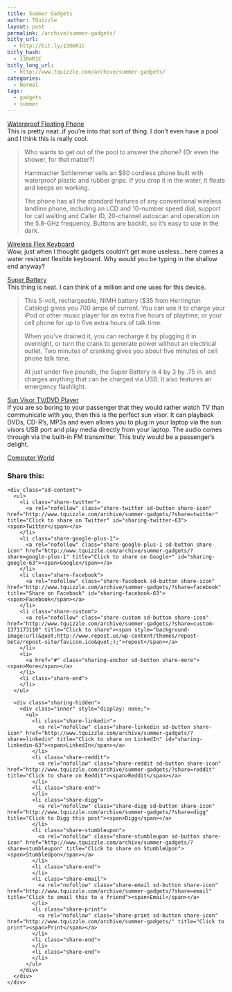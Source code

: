 ```yaml
---
title: Summer Gadgets
author: TQuizzle
layout: post
permalink: /archive/summer-gadgets/
bitly_url:
  - http://bit.ly/13OmR1C
bitly_hash:
  - 13OmR1C
bitly_long_url:
  - http://www.tquizzle.com/archive/summer-gadgets/
categories:
  - Normal
tags:
  - gadgets
  - summer
---
```

<a rel="nofollow" target="_blank" href="http://www.hammacher.com/publish/73758.asp">Waterproof Floating Phone</a>  
This is pretty neat..if you&#8217;re into that sort of thing. I don&#8217;t even have a pool and I think this is really cool.

> Who wants to get out of the pool to answer the phone? (Or even the shower, for that matter?)
> 
> Hammacher Schlemmer sells an $80 cordless phone built with waterproof plastic and rubber grips. If you drop it in the water, it floats and keeps on working.
> 
> The phone has all the standard features of any conventional wireless landline phone, including an LCD and 10-number speed dial, support for call waiting and Caller ID, 20-channel autoscan and operation on the 5.8-GHz frequency. Buttons are backlit, so it&#8217;s easy to use in the dark.

<a rel="nofollow" target="_blank" href="http://usb.brando.com.hk/prod_detail.php?prod_id=00269">Wireless Flex Keyboard</a>  
Wow, just when I thought gadgets couldn&#8217;t get more useless&#8230;here comes a water resistant flexible keyboard. Why would you be typing in the shallow end anyway?

<a rel="nofollow" target="_blank" href="http://www.herringtoncatalog.com/e951.html">Super Battery</a>  
This thing is neat. I can think of a million and one uses for this device.

> This 5-volt, rechargeable, NIMH battery ($35 from Herrington Catalog) gives you 700 amps of current. You can use it to charge your iPod or other music player for an extra five hours of playtime, or your cell phone for up to five extra hours of talk time.
> 
> When you&#8217;ve drained it, you can recharge it by plugging it in overnight, or turn the crank to generate power without an electrical outlet. Two minutes of cranking gives you about five minutes of cell phone talk time.
> 
> At just under five pounds, the Super Battery is 4 by 3 by .75 in. and charges anything that can be charged via USB. It also features an emergency flashlight.

<a rel="nofollow" target="_blank" href="http://www.gadgetuniverse.com/product_detail.asp?roi=echo3-1073273532-1166105&#038;SRC=EM070203&#038;rsource=EMAIL&#038;keywd=EM070203&#038;SKU=TV+322+W">Sun Visor TV/DVD Player</a>  
If you are so boring to your passenger that they would rather watch TV than communicate with you, then this is the perfect sun visor. It can playback DVDs, CD-R&#8217;s, MP3s and even allows you to plug in your laptop via the sun visors USB port and play media directly from your laptop. The audio comes through via the built-in FM transmitter. This truly would be a passenger&#8217;s delight.

<span class="bqcite"><a rel="nofollow" target="_blank" href="http://www.computerworld.com/action/article.do?command=viewArticleBasic&#038;taxonomyName=mobile_and_wireless&#038;articleId=9024739&#038;taxonomyId=15&#038;intsrc=kc_feat">Computer World</a></span>

<div class="sharedaddy sd-sharing-enabled">
  <div class="robots-nocontent sd-block sd-social sd-social-icon-text sd-sharing">
    <h3 class="sd-title">
      Share this:
    </h3>
    
    <div class="sd-content">
      <ul>
        <li class="share-twitter">
          <a rel="nofollow" class="share-twitter sd-button share-icon" href="http://www.tquizzle.com/archive/summer-gadgets/?share=twitter" title="Click to share on Twitter" id="sharing-twitter-63"><span>Twitter</span></a>
        </li>
        <li class="share-google-plus-1">
          <a rel="nofollow" class="share-google-plus-1 sd-button share-icon" href="http://www.tquizzle.com/archive/summer-gadgets/?share=google-plus-1" title="Click to share on Google+" id="sharing-google-63"><span>Google</span></a>
        </li>
        <li class="share-facebook">
          <a rel="nofollow" class="share-facebook sd-button share-icon" href="http://www.tquizzle.com/archive/summer-gadgets/?share=facebook" title="Share on Facebook" id="sharing-facebook-63"><span>Facebook</span></a>
        </li>
        <li class="share-custom">
          <a rel="nofollow" class="share-custom sd-button share-icon" href="http://www.tquizzle.com/archive/summer-gadgets/?share=custom-1371173110" title="Click to share"><span style="background-image:url(&quot;http://www.repost.us/wp-content/themes/repost-beta/repost-site/favicon.ico&quot;);">repost</span></a>
        </li>
        <li>
          <a href="#" class="sharing-anchor sd-button share-more"><span>More</span></a>
        </li>
        <li class="share-end">
        </li>
      </ul>
      
      <div class="sharing-hidden">
        <div class="inner" style="display: none;">
          <ul>
            <li class="share-linkedin">
              <a rel="nofollow" class="share-linkedin sd-button share-icon" href="http://www.tquizzle.com/archive/summer-gadgets/?share=linkedin" title="Click to share on LinkedIn" id="sharing-linkedin-63"><span>LinkedIn</span></a>
            </li>
            <li class="share-reddit">
              <a rel="nofollow" class="share-reddit sd-button share-icon" href="http://www.tquizzle.com/archive/summer-gadgets/?share=reddit" title="Click to share on Reddit"><span>Reddit</span></a>
            </li>
            <li class="share-end">
            </li>
            <li class="share-digg">
              <a rel="nofollow" class="share-digg sd-button share-icon" href="http://www.tquizzle.com/archive/summer-gadgets/?share=digg" title="Click to Digg this post"><span>Digg</span></a>
            </li>
            <li class="share-stumbleupon">
              <a rel="nofollow" class="share-stumbleupon sd-button share-icon" href="http://www.tquizzle.com/archive/summer-gadgets/?share=stumbleupon" title="Click to share on StumbleUpon"><span>StumbleUpon</span></a>
            </li>
            <li class="share-end">
            </li>
            <li class="share-email">
              <a rel="nofollow" class="share-email sd-button share-icon" href="http://www.tquizzle.com/archive/summer-gadgets/?share=email" title="Click to email this to a friend"><span>Email</span></a>
            </li>
            <li class="share-print">
              <a rel="nofollow" class="share-print sd-button share-icon" href="http://www.tquizzle.com/archive/summer-gadgets/" title="Click to print"><span>Print</span></a>
            </li>
            <li class="share-end">
            </li>
            <li class="share-end">
            </li>
          </ul>
        </div>
      </div>
    </div>
  </div>
</div>